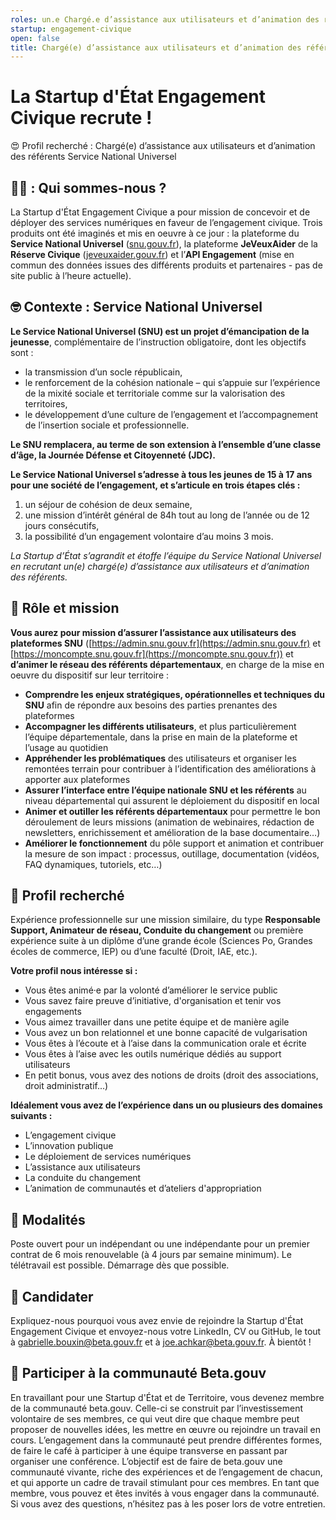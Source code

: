 ```yaml
---
roles: un.e Chargé.e d’assistance aux utilisateurs et d’animation des référents Service National Universel
startup: engagement-civique
open: false
title: Chargé(e) d’assistance aux utilisateurs et d’animation des référents Service National Universel
---
```



# La Startup d'État Engagement Civique recrute !

😍 Profil recherché : Chargé(e) d’assistance aux utilisateurs et d’animation des référents Service National Universel

## 👋🏼 : Qui sommes-nous ?
La Startup d'État Engagement Civique a pour mission de concevoir et de déployer des services numériques en faveur de l’engagement civique. Trois produits ont été imaginés et mis en oeuvre à ce jour : la plateforme du **Service National Universel** ([snu.gouv.fr](https://www.snu.gouv.fr/)), la plateforme **JeVeuxAider** de la **Réserve Civique** ([jeveuxaider.gouv.fr](https://jeveuxaider.gouv.fr/)) et l’**API Engagement** (mise en commun des données issues des différents produits et partenaires - pas de site public à l’heure actuelle).

<!--more-->

## 🤓 Contexte : Service National Universel


**Le Service National Universel (SNU) est un projet d’émancipation de la jeunesse**, complémentaire de l’instruction obligatoire, dont les objectifs sont :
- la transmission d’un socle républicain,
- le renforcement de la cohésion nationale – qui s’appuie sur l’expérience de la mixité sociale et territoriale comme sur la valorisation des territoires,
- le développement d’une culture de l’engagement et l’accompagnement de l’insertion sociale et professionnelle.

**Le SNU remplacera, au terme de son extension à l’ensemble d’une classe d’âge, la Journée Défense et Citoyenneté (JDC).**

**Le Service National Universel s’adresse à tous les jeunes de 15 à 17 ans pour une société de l’engagement, et s’articule en trois étapes clés :** 
1. un séjour de cohésion de deux semaine, 
2. une mission d’intérêt général de 84h tout au long de l’année ou de 12 jours consécutifs, 
3. la possibilité d’un engagement volontaire d’au moins 3 mois.

*La Startup d’État s’agrandit et étoffe l’équipe du Service National Universel en recrutant un(e) chargé(e) d’assistance aux utilisateurs et d’animation des référents.*

## 🎯 Rôle et mission
**Vous aurez pour mission d’assurer l’assistance aux utilisateurs des plateformes SNU** ([https://admin.snu.gouv.fr](https://admin.snu.gouv.fr) et [https://moncompte.snu.gouv.fr](https://moncompte.snu.gouv.fr)) et **d’animer le réseau des référents départementaux**, en charge de la mise en oeuvre du dispositif sur leur territoire : 
- **Comprendre les enjeux stratégiques, opérationnelles et techniques du SNU** afin de répondre aux besoins des parties prenantes des plateformes 
- **Accompagner les différents utilisateurs**, et plus particulièrement l’équipe départementale,  dans la prise en main de la plateforme et l’usage au quotidien
- **Appréhender les problématiques** des utilisateurs et organiser les remontées terrain pour contribuer à l’identification des améliorations à apporter aux plateformes
- **Assurer l’interface entre l’équipe nationale SNU et les référents** au niveau départemental qui assurent le déploiement du dispositif en local
- **Animer et outiller les référents départementaux** pour permettre le bon déroulement de leurs missions (animation de webinaires, rédaction de newsletters, enrichissement et amélioration de la base documentaire…)
- **Améliorer le fonctionnement** du pôle support et animation et contribuer la mesure de son impact : processus, outillage, documentation (vidéos, FAQ dynamiques, tutoriels, etc…)

## 🔎 Profil recherché
Expérience professionnelle sur une mission similaire, du type **Responsable Support, Animateur de réseau, Conduite du changement** ou première expérience suite à un diplôme d’une grande école (Sciences Po, Grandes écoles de commerce, IEP) ou d’une faculté (Droit, IAE, etc.).

**Votre profil nous intéresse si :**
- Vous êtes animé·e par la volonté d’améliorer le service public
- Vous savez faire preuve d’initiative, d'organisation et tenir vos engagements
- Vous aimez travailler dans une petite équipe et de manière agile
- Vous avez un bon relationnel et une bonne capacité de vulgarisation
- Vous êtes à l’écoute et à l’aise dans la communication orale et écrite
- Vous êtes à l’aise avec les outils numérique dédiés au support utilisateurs
- En petit bonus, vous avez des notions de droits (droit des associations, droit administratif...) 

**Idéalement vous avez de l’expérience dans un ou plusieurs des domaines suivants :**
- L’engagement civique
- L’innovation publique
- Le déploiement de services numériques
- L’assistance aux utilisateurs
- La conduite du changement
- L’animation de communautés et d’ateliers d'appropriation 

## 📝 Modalités
Poste ouvert pour un indépendant ou une indépendante pour un premier contrat de 6 mois renouvelable (à 4 jours par semaine minimum). Le télétravail est possible. Démarrage dès que possible.

## 🚀 Candidater
Expliquez-nous pourquoi vous avez envie de rejoindre la Startup d'État Engagement Civique et envoyez-nous votre LinkedIn, CV ou GitHub, le tout à [gabrielle.bouxin@beta.gouv.fr](mailto:gabrielle.bouxin@beta.gouv.fr) et à [joe.achkar@beta.gouv.fr](mailto:joe.achkar@beta.gouv.fr).
À bientôt !

## 🤝 Participer à la communauté Beta.gouv
En travaillant pour une Startup d'État et de Territoire, vous devenez membre de la communauté beta.gouv. Celle-ci se construit par l’investissement volontaire de ses membres, ce qui veut dire que chaque membre peut proposer de nouvelles idées, les mettre en œuvre ou rejoindre un travail en cours.
L’engagement dans la communauté peut prendre différentes formes, de faire le café à participer à une équipe transverse en passant par organiser une conférence.
L’objectif est de faire de beta.gouv une communauté vivante, riche des expériences et de l’engagement de chacun, et qui apporte un cadre de travail stimulant pour ces membres.
En tant que membre, vous pouvez et êtes invités à vous engager dans la communauté. Si vous avez des questions, n’hésitez pas à les poser lors de votre entretien.
